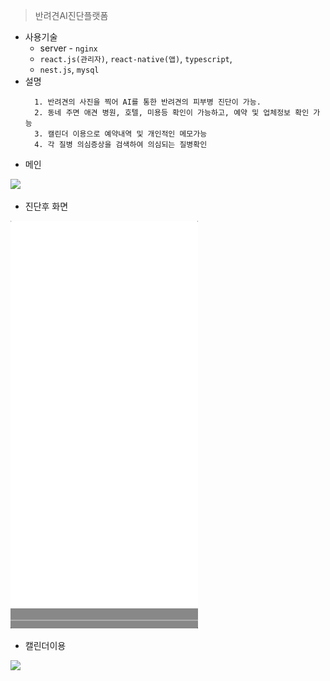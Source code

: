 > 반려견AI진단플랫폼


* 사용기술
    * server - `nginx`
    * `react.js(관리자)`, `react-native(앱)`, `typescript`,
    * `nest.js`, `mysql`
* 설명
  ```
    1. 반려견의 사진을 찍어 AI를 통한 반려견의 피부병 진단이 가능. 
    2. 동네 주면 애견 병원, 호텔, 미용등 확인이 가능하고, 예약 및 업체정보 확인 가능
    3. 캘린더 이용으로 예약내역 및 개인적인 메모가능
    4. 각 질병 의심증상을 검색하여 의심되는 질병확인
  ```
* 메인

![](../assets/animal/animal3.gif)  

* 진단후 화면

![](../assets/animal/animal1.gif)
* 캘린더이용

![](../assets/animal/animal2.gif)
